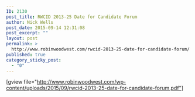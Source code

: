 ```yaml
---
ID: 2130
post_title: RWCID 2013-25 Date for Candidate Forum
author: Nick Wells
post_date: 2015-09-14 12:31:08
post_excerpt: ""
layout: post
permalink: >
  http://www.robinwoodwest.com/rwcid-2013-25-date-for-candidate-forum/
published: true
category_sticky_post:
  - "0"
---
```

[gview file="http://www.robinwoodwest.com/wp-content/uploads/2015/09/rwcid-2013-25-date-for-candidate-forum.pdf"]